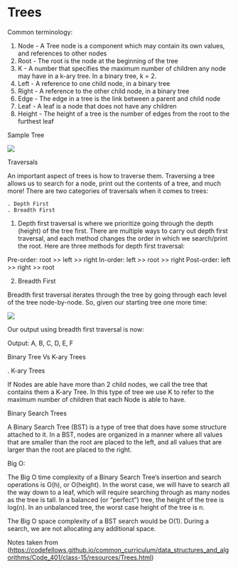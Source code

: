 # Trees

Common terminology:

1. Node - A Tree node is a component which may contain its own values, and references to other nodes
2. Root - The root is the node at the beginning of the tree
3. K - A number that specifies the maximum number of children any node may have in a k-ary tree. In a binary tree, k = 2.
4. Left - A reference to one child node, in a binary tree
5. Right - A reference to the other child node, in a binary tree
6. Edge - The edge in a tree is the link between a parent and child node
7. Leaf - A leaf is a node that does not have any children
8. Height - The height of a tree is the number of edges from the root to the furthest leaf

Sample Tree

![](https://codefellows.github.io/common_curriculum/data_structures_and_algorithms/Code_401/class-15/resources/images/BinaryTree1.PNG)

Traversals

An important aspect of trees is how to traverse them. Traversing a tree allows us to search for a node, print out the contents of a tree, and much more! There are two categories of traversals when it comes to trees:

    . Depth First
    . Breadth First

1. Depth first traversal is where we prioritize going through the depth (height) of the tree first. There are multiple ways to carry out depth first traversal, and each method changes the order in which we search/print the root. Here are three methods for depth first traversal:

Pre-order: root >> left >> right
In-order: left >> root >> right
Post-order: left >> right >> root


2. Breadth First

Breadth first traversal iterates through the tree by going through each level of the tree node-by-node. So, given our starting tree one more time:

![](https://codefellows.github.io/common_curriculum/data_structures_and_algorithms/Code_401/class-15/resources/images/tree-example.png)

Our output using breadth first traversal is now:

Output: A, B, C, D, E, F


Binary Tree Vs K-ary Trees

. K-ary Trees

If Nodes are able have more than 2 child nodes, we call the tree that contains them a K-ary Tree. In this type of tree we use K to refer to the maximum number of children that each Node is able to have.

Binary Search Trees

A Binary Search Tree (BST) is a type of tree that does have some structure attached to it. In a BST, nodes are organized in a manner where all values that are smaller than the root are placed to the left, and all values that are larger than the root are placed to the right.

Big O:

The Big O time complexity of a Binary Search Tree’s insertion and search operations is O(h), or O(height). In the worst case, we will have to search all the way down to a leaf, which will require searching through as many nodes as the tree is tall. In a balanced (or “perfect”) tree, the height of the tree is log(n). In an unbalanced tree, the worst case height of the tree is n.

The Big O space complexity of a BST search would be O(1). During a search, we are not allocating any additional space.

Notes taken from (https://codefellows.github.io/common_curriculum/data_structures_and_algorithms/Code_401/class-15/resources/Trees.html)
